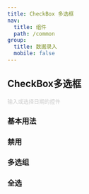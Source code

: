 ```yaml
---
title: CheckBox 多选框
nav:
  title: 组件
  path: /common
group:
  title: 数据录入
  mobile: false
---
```


## CheckBox多选框
<span style="font-size:12px;color:#ccc">输入或选择日期的控件</span>


### 基本用法
<code src='./demo/index1.jsx'></code>

### 禁用
<code src='./demo/index2.jsx'></code>

### 多选组
<code src='./demo/index3.jsx'></code>

### 全选
<code src='./demo/index4.jsx'></code>


<API></API>
